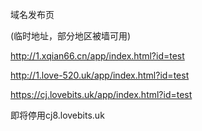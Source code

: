 域名发布页

(临时地址，部分地区被墙可用)

http://1.xqian66.cn/app/index.html?id=test

http://1.love-520.uk/app/index.html?id=test

https://cj.lovebits.uk/app/index.html?id=test


即将停用cj8.lovebits.uk
